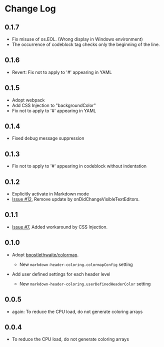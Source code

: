 # Change Log

## 0.1.7

* Fix misuse of os.EOL. (Wrong display in Windows environment)
* The occurrence of codeblock tag checks only the beginning of the line.

## 0.1.6

* Revert: Fix not to apply to '#' appearing in YAML

## 0.1.5

* Adopt webpack
* Add CSS Injection to "backgroundColor"
* Fix not to apply to '#' appearing in YAML

## 0.1.4

* Fixed debug message suppression

## 0.1.3

* Fix not to apply to '#' appearing in codeblock without indentation

## 0.1.2

* Explicitly activate in Markdown mode
* [Issue #12](https://github.com/satokaz/vscode-markdown-header-coloring/issues/12), Remove update by onDidChangeVisibleTextEditors.

## 0.1.1

* [Issue #7](https://github.com/satokaz/vscode-markdown-header-coloring/issues/7#issuecomment-456640884), Added workaround by CSS Injection.

## 0.1.0

* Adopt [bpostlethwaite/colormap](https://github.com/bpostlethwaite/colormap). 
  - New `markdown-header-coloring.colormapConfig` setting
  
* Add user defined settings for each header level
  - New `markdown-header-coloring.userDefinedHeaderColor` setting

## 0.0.5

* again: To reduce the CPU load, do not generate coloring arrays

## 0.0.4

* To reduce the CPU load, do not generate coloring arrays